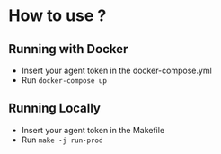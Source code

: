 # How to use ?

## Running with Docker

- Insert your agent token in the docker-compose.yml
- Run `docker-compose up`

## Running Locally

- Insert your agent token in the Makefile
- Run `make -j run-prod`